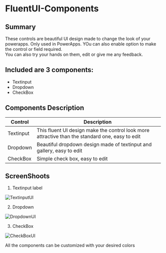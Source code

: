 # FluentUI-Components

Summary
--------
These controls are beautiful UI design made to change the look of your powerapps. Only used in PowerApps. YOu can also enable option to make the control or field required.  
You can also try your hands on them, edit or give me any feedback.


Included are 3 components:
-----------
* Textinput
* Dropdown
* CheckBox

Components Description
----------------
| Control | Description |
| --- | --- |
| Textinput | This fluent UI design make the control look more attractive than the standard one, easy to edit |
| Dropdown | Beautiful dropdown design made of textinput and gallery, easy to edit |
| CheckBox | Simple check box, easy to edit |

ScreenShoots
-------------

1.	Textinput label

![TextinputUI](https://user-images.githubusercontent.com/61115022/172166374-4447c84d-a8bc-496b-9268-9121f24baeb5.png)

2.	Dropdown

![DropdownUI](https://user-images.githubusercontent.com/61115022/172166939-b21ed0b5-52f1-4289-9032-dff1a3cbbff4.png)
 
3.	CheckBox

![CheckBoxUI](https://user-images.githubusercontent.com/61115022/172167010-ccbd3051-bb9a-42a6-9a3c-8a18cf3888a1.png)

All the components can be customized with your desired colors
